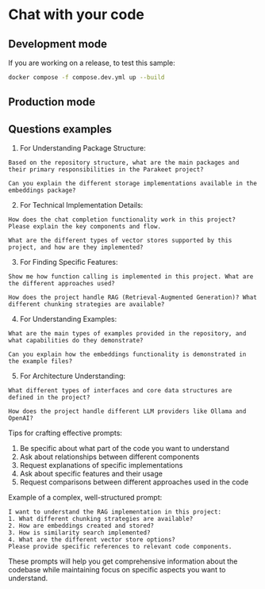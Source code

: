 # Chat with your code

## Development mode

If you are working on a release, to test this sample:
```bash
docker compose -f compose.dev.yml up --build 
```

## Production mode


## Questions examples


1. For Understanding Package Structure:
```
Based on the repository structure, what are the main packages and their primary responsibilities in the Parakeet project?
```

```
Can you explain the different storage implementations available in the embeddings package?
```

2. For Technical Implementation Details:
```
How does the chat completion functionality work in this project? Please explain the key components and flow.
```

```
What are the different types of vector stores supported by this project, and how are they implemented?
```

3. For Finding Specific Features:
```
Show me how function calling is implemented in this project. What are the different approaches used?
```

```
How does the project handle RAG (Retrieval-Augmented Generation)? What different chunking strategies are available?
```

4. For Understanding Examples:
```
What are the main types of examples provided in the repository, and what capabilities do they demonstrate?
```

```
Can you explain how the embeddings functionality is demonstrated in the example files?
```

5. For Architecture Understanding:
```
What different types of interfaces and core data structures are defined in the project?
```

```
How does the project handle different LLM providers like Ollama and OpenAI?
```

Tips for crafting effective prompts:
1. Be specific about what part of the code you want to understand
2. Ask about relationships between different components
3. Request explanations of specific implementations
4. Ask about specific features and their usage
5. Request comparisons between different approaches used in the code

Example of a complex, well-structured prompt:
```
I want to understand the RAG implementation in this project:
1. What different chunking strategies are available?
2. How are embeddings created and stored?
3. How is similarity search implemented?
4. What are the different vector store options?
Please provide specific references to relevant code components.
```

These prompts will help you get comprehensive information about the codebase while maintaining focus on specific aspects you want to understand.